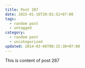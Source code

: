 ```yaml
---
title: Post 287
date: 2015-01-16T20:01:51+07:00
tags:
  - random post
  - untagged
category:
  - random post
  - uncategorized
updated: 2014-03-06T08:15:30+07:00
---
```

This is content of post 287